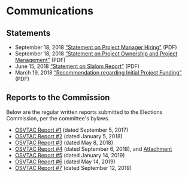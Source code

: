 # Communications

## Statements

* September 18, 2018 [“Statement on Project Manager
  Hiring”](files/communications/OSVTAC_re_Project_Manager_Hiring_Sept_18_2018.pdf)
  (PDF)
* September 18, 2018 [“Statement on Project Ownership and Project
  Management”](files/communications/OSVTAC_re_Project_Ownership_Sept_18_2018.pdf)
  (PDF)
* June 15, 2018 [“Statement on Slalom
  Report”](files/communications/OSVTAC_Slalom_Report_Statement_June_15_2018.pdf)
  (PDF)
* March 19, 2018 [“Recommendation regarding Initial Project
  Funding”](files/communications/OSVTAC_Recommendation_re_Funding_March_19_2018.pdf)
  (PDF)


## Reports to the Commission

Below are the regular written reports submitted to the Elections
Commission, per the committee's bylaws.

* [OSVTAC Report #1](files/reports/OSVTAC_Report_01_September_5_2017.pdf)
  (dated September 5, 2017)
* [OSVTAC Report #2](files/reports/OSVTAC_Report_02_January_5_2018.pdf)
  (dated January 5, 2018)
* [OSVTAC Report #3](files/reports/OSVTAC_Report_03_May_2018.pdf)
  (dated May 8, 2018)
* [OSVTAC Report #4](files/reports/OSVTAC_Report_04_September_2018.pdf)
  (dated September 6, 2018), and
  [Attachment](files/reports/OSVTAC_Report_04_Attachment.pdf)
* [OSVTAC Report #5](files/reports/OSVTAC_Report_05_Jan_2019.pdf)
  (dated January 14, 2019)
* [OSVTAC Report #6](files/reports/OSVTAC_Report_06_May_2019.pdf)
  (dated May 14, 2019)
* [OSVTAC Report #7](files/reports/OSVTAC_Report_07_September_2019.pdf)
  (dated September 12, 2019)
